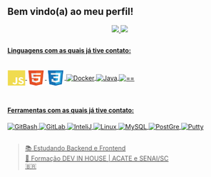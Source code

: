 ## Bem vindo(a) ao meu perfil!

 <!-- Quadro com métricas --> 
<div align="center">
  <a href="https://github.com/Edwanderson94">
  <img height="180" src="https://github-readme-stats.vercel.app/api?username=edwanderson94&show_icons=true&theme=merko&include_all_commits=true&count_private=true"/>
  <img height="100" src="https://github-readme-stats.vercel.app/api/top-langs/?username=edwanderson94&layout=compact&langs_count=7&theme=merko"/>
</div>
 
 ##
 
 <!-- Badges das linguagens de programação --> 
#### Linguagens com as quais já tive contato:
<div style="display: inline_block"><br>
  <img align="center" alt="Js" height="35" width="40" src="https://raw.githubusercontent.com/devicons/devicon/master/icons/javascript/javascript-plain.svg">
  <img align="center" alt="HTML" height="35" width="40" src="https://raw.githubusercontent.com/devicons/devicon/master/icons/html5/html5-original.svg">
  <img align="center" alt="CSS" height="35" width="40" src="https://raw.githubusercontent.com/devicons/devicon/master/icons/css3/css3-original.svg">
  <img align="center" alt="Docker" height="35" width="40" src="https://cdn.jsdelivr.net/gh/devicons/devicon/icons/docker/docker-plain-wordmark.svg">
  <img align="center" alt="Java" height="35" width="40" src="https://cdn.jsdelivr.net/gh/devicons/devicon/icons/java/java-original.svg">
  <img align="center" alt="==" height="35" width="40" src="https://cdn.jsdelivr.net/gh/devicons/devicon/icons/spring/spring-original.svg">
 
 
</div><br>

 ##
 
 #### Ferramentas com as quais já tive contato:
 <img align="center" alt="GitBash" height="35" width="40" src="https://cdn.jsdelivr.net/gh/devicons/devicon/icons/git/git-original.svg" />
 <img align="center" alt="GitLab" height="35" width="40" src="https://cdn.jsdelivr.net/gh/devicons/devicon/icons/gitlab/gitlab-original.svg" />
 <img align="center" alt="InteliJ" height="35" width="40" src="https://cdn.jsdelivr.net/gh/devicons/devicon/icons/intellij/intellij-plain.svg" />
 <img align="center" alt="Linux" height="35" width="40" src="https://cdn.jsdelivr.net/gh/devicons/devicon/icons/linux/linux-original.svg" />
 <img align="center" alt="MySQL" height="35" width="40" src="https://cdn.jsdelivr.net/gh/devicons/devicon/icons/mysql/mysql-original.svg" />
 <img align="center" alt="PostGre" height="35" width="40" src="https://cdn.jsdelivr.net/gh/devicons/devicon/icons/postgresql/postgresql-original.svg" />
 <img align="center" alt="Putty" height="35" width="40" src="https://cdn.jsdelivr.net/gh/devicons/devicon/icons/putty/putty-original.svg" />
 
 ##
 
> 📚 Estudando Backend e Frontend <br>
> 🏫 Formação DEV IN HOUSE | ACATE e SENAI/SC <br>
> 🇧🇷 <br>

##

